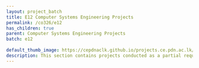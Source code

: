 ```yaml
---
layout: project_batch
title: E12 Computer Systems Engineering Projects
permalink: /co326/e12
has_children: true
parent: Computer Systems Engineering Projects
batch: e12
    
default_thumb_image: https://cepdnaclk.github.io/projects.ce.pdn.ac.lk/data/categories/co326/thumbnail.jpg
description: This section contains projects conducted as a partial requirement to complete the course CO326. The timeline for the project is semester 6 (second semester of the third year) of the undergraduate. The main objective of this is to give students a hand on experience of Industrial Communication Networks.
---
```

